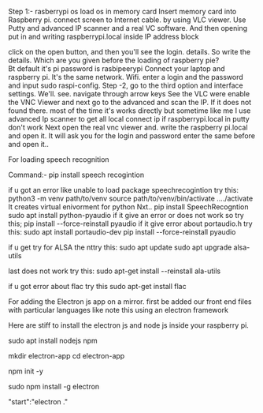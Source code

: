 Step 1:- rasberrypi os load os in memory card Insert memory card into Raspberry pi. connect screen to Internet cable. by using VLC viewer. Use Putty and advanced IP scanner and a real VC software. And then opening put in and writing raspberrypi.local inside IP address block

click on the open button, and then you'll see the login. details. So write the details. Which are you given before the loading of raspberry pie?  
Bt default it's pi password is rasbipeerypi
Connect your laptop and raspberry pi. It's the same network. Wifi. enter a login and the password and input sudo raspi-config. 
Step -2, go to the third option and interface settings. We'll. see. navigate through arrow keys See the VLC were enable the VNC Viewer and next go to the advanced and scan the IP. If it does not found there. most of the time it's works directly but sometime like me I use advanced Ip scanner to get all local connect ip  if raspberrypi.local in putty don't work
Next open the real vnc viewer and. write the raspberry pi.local and open it. It will ask you for the login and  password  enter the same before and open it..


For loading speech recognition 

Command:-
pip install speech recogintion 

if u got an error like unable to load package speechrecogintion 
try this:
python3 -m venv path/to/venv
source path/to/venv/bin/activate  ..../activate  It creates virtual enivorment for python
 Nxt..
pip install SpeechRecogntion
sudo apt install python-pyaudio
if it give an error or does not work so try this;
pip install --force-reinstall pyaudio
if it give error about portaudio.h try this:
sudo apt install portaudio-dev
pip install --force-reinstall pyaudio


if u get try for ALSA the nttry this:
sudo apt update
sudo apt upgrade alsa-utils

last does not work try this:
sudo apt-get install --reinstall ala-utils

if u got error about flac
try this 
sudo apt-get install flac



For adding the Electron js app on a mirror. first be added our front end files with particular languages like note this using an electron framework

Here are stiff to install the electron js and node js inside your raspberry pi.

sudo apt install nodejs npm

mkdir electron-app
cd electron-app

npm init -y

sudo npm install -g electron

"start":"electron ."






